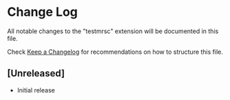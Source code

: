 # Change Log

All notable changes to the "testmrsc" extension will be documented in this file.

Check [Keep a Changelog](http://keepachangelog.com/) for recommendations on how to structure this file.

## [Unreleased]

- Initial release